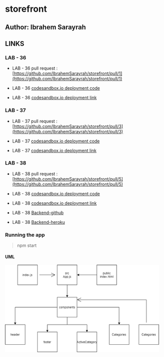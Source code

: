 # storefront

## Author: Ibrahem Sarayrah

## LINKS

### LAB - 36

* LAB - 36 pull request : [https://github.com/IbrahemSarayrah/storefront/pull/1](https://github.com/IbrahemSarayrah/storefront/pull/1)

* LAB - 36 [codesandbox.io deployment code](https://codesandbox.io/s/condescending-allen-xstp4)

* LAB - 36 [codesandbox.io deployment link](https://xstp4.csb.app/)

### LAB - 37

* LAB - 37 pull request : [https://github.com/IbrahemSarayrah/storefront/pull/3](https://github.com/IbrahemSarayrah/storefront/pull/3)

* LAB - 37 [codesandbox.io deployment code](https://codesandbox.io/s/friendly-morning-yun0r)

* LAB - 37 [codesandbox.io deployment link](https://yun0r.csb.app/)

### LAB - 38

* LAB - 38 pull request : [https://github.com/IbrahemSarayrah/storefront/pull/5](https://github.com/IbrahemSarayrah/storefront/pull/5)

* LAB - 38 [codesandbox.io deployment code](https://codesandbox.io/s/billowing-dust-kc71m)

* LAB - 38 [codesandbox.io deployment link](https://kc71m.csb.app/)

* LAB - 38 [Backend-github](https://github.com/IbrahemSarayrah/storeAPI)

* LAB - 38 [Backend-heroku](https://lab-38-api.herokuapp.com/items)

### Running the app

>
> npm start
>

#### UML

![lab-36](./UML/lab-36.png)

